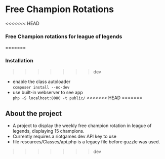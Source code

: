 # Free Champion Rotations
<<<<<<< HEAD
### Free Champion rotations for league of legends
=======

### Installation
>>>>>>> dev

* enable the class autoloader \
`composer install --no-dev` 
* use built-in webserver to see app \
`php -S localhost:8080 -t public/`
<<<<<<< HEAD
=======


## About the project
* A project to display the weekly free champion rotation in league of legends, displaying 15 champions.
* Currently requires a riotgames dev API key to use
* file resources/Classes/api.php is a legacy file before guzzle was used.
>>>>>>> dev
